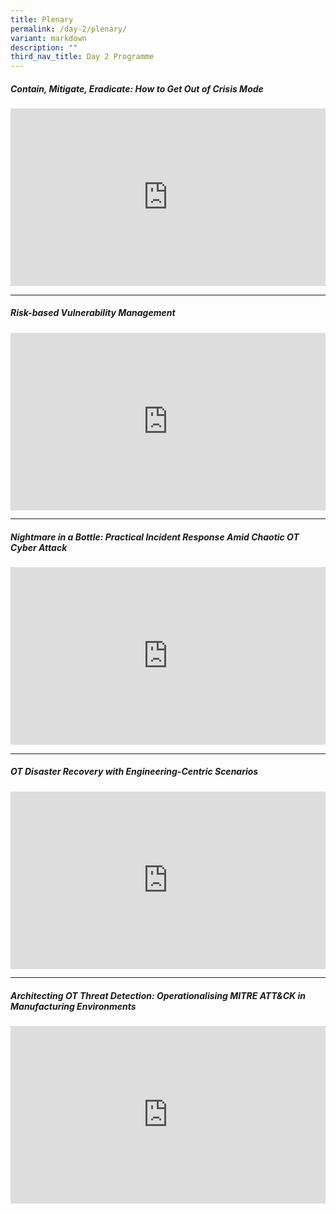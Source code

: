 ```yaml
---
title: Plenary
permalink: /day-2/plenary/
variant: markdown
description: ""
third_nav_title: Day 2 Programme
---
```

<h5><strong>Contain, Mitigate, Eradicate: How to Get Out of Crisis Mode</strong></h5>
<p></p>
<div class="video-container">
<iframe height="480" width="853" allowfullscreen="true" frameborder="0" src="https://www.youtube.com/embed/i750SMTwkJs?si=wclmA47J7wlAbR-l"></iframe>
</div>

<p></p>
<hr>
<p></p>
<h5><strong>Risk-based Vulnerability Management 
</strong></h5>
<p></p>
<div class="video-container">
<iframe height="315" width="100%" allowfullscreen="true" frameborder="0" src="https://www.youtube.com/embed/13kKAWcnHsU?si=AblywO9AP4sMpEgP"></iframe>
</div>

<p></p>
<hr>
<p></p>
<h5><strong>Nightmare in a Bottle: Practical Incident Response Amid Chaotic OT Cyber Attack
</strong></h5>
<p></p>
<div class="video-container">
<iframe height="315" width="560" allowfullscreen="true" frameborder="0" src="https://www.youtube.com/embed/BI4mFhPj_Ok?si=q1oeYHyBntLPf573"></iframe>
</div>

<p></p>
<hr>
<p></p>
<h5><strong>OT Disaster Recovery with Engineering-Centric Scenarios
</strong></h5>
<p></p>
<div class="video-container">
<iframe height="315" width="560" allowfullscreen="true" frameborder="0" src="https://www.youtube.com/embed/57MS_7zW68Y?si=xf_8Zb8dsvN9oEON"></iframe>
</div>

<p></p>
<hr>
<p></p>
<h5><strong>Architecting OT Threat Detection: Operationalising MITRE ATT&amp;CK in Manufacturing Environments</strong></h5>
<p></p>
<div class="video-container">
<iframe height="315" width="560" allowfullscreen="true" frameborder="0" src="https://www.youtube.com/embed/0q5aB-ctsl4?si=jAlJInC87VebvGQH"></iframe>
</div>
<p></p>




<style type="text/css"> 
	    .video-container {
      position: relative;
      padding-bottom: 56.25%; /* 16:9 */
      height: 0;
    }
    .video-container iframe {
      position: absolute;
      top: 0;
      left: 0;
      width: 100%;
      height: 100%;
    }
	</style>